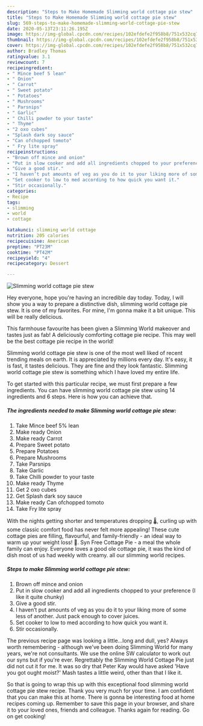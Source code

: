 ```yaml
---
description: "Steps to Make Homemade Slimming world cottage pie stew"
title: "Steps to Make Homemade Slimming world cottage pie stew"
slug: 569-steps-to-make-homemade-slimming-world-cottage-pie-stew
date: 2020-05-13T23:11:26.195Z
image: https://img-global.cpcdn.com/recipes/102efdefe2f958b8/751x532cq70/slimming-world-cottage-pie-stew-recipe-main-photo.jpg
thumbnail: https://img-global.cpcdn.com/recipes/102efdefe2f958b8/751x532cq70/slimming-world-cottage-pie-stew-recipe-main-photo.jpg
cover: https://img-global.cpcdn.com/recipes/102efdefe2f958b8/751x532cq70/slimming-world-cottage-pie-stew-recipe-main-photo.jpg
author: Bradley Thomas
ratingvalue: 3.1
reviewcount: 7
recipeingredient:
- " Mince beef 5 lean"
- " Onion"
- " Carrot"
- " Sweet potato"
- " Potatoes"
- " Mushrooms"
- " Parsnips"
- " Garlic"
- " Chilli powder to your taste"
- " Thyme"
- "2 oxo cubes"
- "Splash dark soy sauce"
- "Can ofchopped tomoto"
- " Fry lite spray"
recipeinstructions:
- "Brown off mince and onion"
- "Put in slow cooker and add all ingredients chopped to your preference (I like it quite chunky)"
- "Give a good stir."
- "I haven’t put amounts of veg as you do it to your liking more of some less of another. Just pack enough to cover juices."
- "Set cooker to low to med according to how quick you want it."
- "Stir occasionally."
categories:
- Recipe
tags:
- slimming
- world
- cottage

katakunci: slimming world cottage 
nutrition: 205 calories
recipecuisine: American
preptime: "PT23M"
cooktime: "PT42M"
recipeyield: "4"
recipecategory: Dessert

---
```



![Slimming world cottage pie stew](https://img-global.cpcdn.com/recipes/102efdefe2f958b8/751x532cq70/slimming-world-cottage-pie-stew-recipe-main-photo.jpg)

Hey everyone, hope you're having an incredible day today. Today, I will show you a way to prepare a distinctive dish, slimming world cottage pie stew. It is one of my favorites. For mine, I'm gonna make it a bit unique. This will be really delicious.

This farmhouse favourite has been given a Slimming World makeover and tastes just as fab! A deliciously comforting cottage pie recipe. This may well be the best cottage pie recipe in the world!

Slimming world cottage pie stew is one of the most well liked of recent trending meals on earth. It is appreciated by millions every day. It's easy, it is fast, it tastes delicious. They are fine and they look fantastic. Slimming world cottage pie stew is something which I have loved my entire life.


To get started with this particular recipe, we must first prepare a few ingredients. You can have slimming world cottage pie stew using 14 ingredients and 6 steps. Here is how you can achieve that.

<!--inarticleads1-->

##### The ingredients needed to make Slimming world cottage pie stew:

1. Take  Mince beef 5% lean
1. Make ready  Onion
1. Make ready  Carrot
1. Prepare  Sweet potato
1. Prepare  Potatoes
1. Prepare  Mushrooms
1. Take  Parsnips
1. Take  Garlic
1. Take  Chilli powder to your taste
1. Make ready  Thyme
1. Get 2 oxo cubes
1. Get Splash dark soy sauce
1. Make ready Can ofchopped tomoto
1. Take  Fry lite spray


With the nights getting shorter and temperatures dropping 🌡, curling up with some classic comfort food has never felt more appealing! These cute cottage pies are filling, flavourful, and family-friendly - an ideal way to warm up your weight loss! 🥧. Syn Free Cottage Pie - a meal the whole family can enjoy. Everyone loves a good ole cottage pie, it was the kind of dish most of us had weekly with creamy. all our slimming world recipes. 

<!--inarticleads2-->

##### Steps to make Slimming world cottage pie stew:

1. Brown off mince and onion
1. Put in slow cooker and add all ingredients chopped to your preference (I like it quite chunky)
1. Give a good stir.
1. I haven’t put amounts of veg as you do it to your liking more of some less of another. Just pack enough to cover juices.
1. Set cooker to low to med according to how quick you want it.
1. Stir occasionally.


The previous recipe page was looking a little…long and dull, yes? Always worth remembering - although we&#39;ve been doing Slimming World for many years, we&#39;re not consultants. We use the online SW calculator to work out our syns but if you&#39;re ever. Regrettably the Slimming World Cottage Pie just did not cut it for me. It was so dry that Peter Kay would have asked &#39;Have you got ought moist?&#39; Mash tastes a little weird, other than that I like it. 

So that is going to wrap this up with this exceptional food slimming world cottage pie stew recipe. Thank you very much for your time. I am confident that you can make this at home. There is gonna be interesting food at home recipes coming up. Remember to save this page in your browser, and share it to your loved ones, friends and colleague. Thanks again for reading. Go on get cooking!
